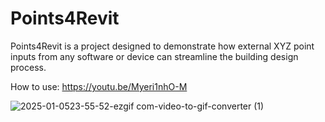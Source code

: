 # Points4Revit
Points4Revit is a project designed to demonstrate how external XYZ point inputs from any software or device can streamline the building design process.

How to use: https://youtu.be/Myeri1nhO-M

![2025-01-0523-55-52-ezgif com-video-to-gif-converter (1)](https://github.com/user-attachments/assets/f1c90ae4-0241-427b-bf5f-7e5951f41dbe)


